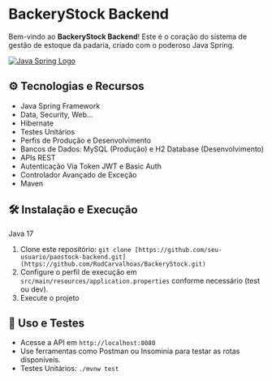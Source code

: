 # BackeryStock Backend

Bem-vindo ao **BackeryStock Backend**! Este é o coração do sistema de gestão de estoque da padaria, criado com o poderoso Java Spring.

[![Java Spring Logo](https://link_para_logo_java_spring.png)](https://spring.io/img/spring.svg)

## ⚙️ Tecnologias e Recursos

- Java Spring Framework
- Data, Security, Web...
- Hibernate
- Testes Unitários
- Perfis de Produção e Desenvolvimento
- Bancos de Dados: MySQL (Produção) e H2 Database (Desenvolvimento)
- APIs REST
- Autenticação Via Token JWT e Basic Auth
- Controlador Avançado de Exceção
- Maven

## 🛠️ Instalação e Execução

Java 17

1. Clone este repositório: `git clone [https://github.com/seu-usuario/paostock-backend.git](https://github.com/RodCarvalhoas/BackeryStock.git)`
2. Configure o perfil de execução em `src/main/resources/application.properties` conforme necessário (test ou dev).
3. Execute o projeto

## 🚀 Uso e Testes

- Acesse a API em `http://localhost:8080`
- Use ferramentas como Postman ou Insominia para testar as rotas disponíveis.
- Testes Unitários: `./mvnw test`



